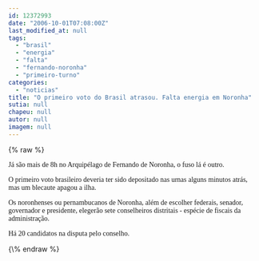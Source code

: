 ```yaml
---
id: 12372993
date: "2006-10-01T07:08:00Z"
last_modified_at: null
tags:
  - "brasil"
  - "energia"
  - "falta"
  - "fernando-noronha"
  - "primeiro-turno"
categories:
  - "noticias"
title: "O primeiro voto do Brasil atrasou. Falta energia em Noronha"
sutia: null
chapeu: null
autor: null
imagem: null
---
```

{\% raw %}
<p><P><FONT face=Verdana>Já são mais de&nbsp;8h no Arquipélago de Fernando de Noronha, o fuso lá&nbsp;é outro.</FONT></P></p>
<p><P><FONT face=Verdana>O&nbsp;primeiro voto&nbsp;brasileiro deveria ter sido depositado nas urnas alguns minutos atrás, mas um blecaute apagou a ilha.</FONT></P></p>
<p><P><FONT face=Verdana>Os noronhenses ou pernambucanos de Noronha, além de escolher federais, senador, governador e presidente, elegerão&nbsp;sete conselheiros distritais - espécie de fiscais da administração.</FONT></P></p>
<p><P><FONT face=Verdana>Há 20 candidatos na disputa pelo conselho.</FONT></P> </p>
{\% endraw %}